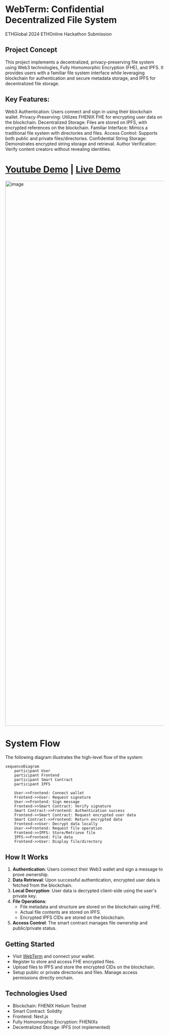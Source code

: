 # WebTerm: Confidential Decentralized File System

ETHGlobal 2024 ETHOnline Hackathon Submission

## Project Concept

This project implements a decentralized, privacy-preserving file system using Web3 technologies, Fully Homomorphic Encryption (FHE), and IPFS. It provides users with a familiar file system interface while leveraging blockchain for authentication and secure metadata storage, and IPFS for decentralized file storage.

## Key Features:

Web3 Authentication: Users connect and sign in using their blockchain wallet.
Privacy-Preserving: Utilizes FHENIX FHE for encrypting user data on the blockchain.
Decentralized Storage: Files are stored on IPFS, with encrypted references on the blockchain.
Familiar Interface: Mimics a traditional file system with directories and files.
Access Control: Supports both public and private files/directories.
Confidential String Storage: Demonstrates encrypted string storage and retrieval.
Author Verification: Verify content creators without revealing identities.

# [Youtube Demo](https://www.youtube.com/watch?v=v-gEywUzMeE) | [Live Demo](https://webterm.app)

<img width="1728" alt="image" src="https://github.com/user-attachments/assets/83cbd4c0-9a87-4c3a-9afd-8542e08a5962">





# System Flow

The following diagram illustrates the high-level flow of the system:

```mermaid
sequenceDiagram
    participant User
    participant Frontend
    participant Smart Contract
    participant IPFS

    User->>Frontend: Connect wallet
    Frontend->>User: Request signature
    User->>Frontend: Sign message
    Frontend->>Smart Contract: Verify signature
    Smart Contract->>Frontend: Authentication success
    Frontend->>Smart Contract: Request encrypted user data
    Smart Contract->>Frontend: Return encrypted data
    Frontend->>User: Decrypt data locally
    User->>Frontend: Request file operation
    Frontend->>IPFS: Store/Retrieve file
    IPFS->>Frontend: File data
    Frontend->>User: Display file/directory
```

## How It Works

1. **Authentication**: Users connect their Web3 wallet and sign a message to prove ownership.
2. **Data Retrieval**: Upon successful authentication, encrypted user data is fetched from the blockchain.
3. **Local Decryption**: User data is decrypted client-side using the user's private key.
4. **File Operations**:
   - File metadata and structure are stored on the blockchain using FHE.
   - Actual file contents are stored on IPFS.
   - Encrypted IPFS CIDs are stored on the blockchain.
5. **Access Control**: The smart contract manages file ownership and public/private status.

## Getting Started

- Visit [WebTerm](https://webterm.app) and connect your wallet.
- Register to store and access FHE encrypted files.
- Upload files to IPFS and store the encrypted CIDs on the blockchain.
- Setup public or private directories and files. Manage access permissions directly onchain.

## Technologies Used

- Blockchain: FHENIX Helium Testnet
- Smart Contract: Solidity
- Frontend: Next.js
- Fully Homomorphic Encryption: FHENIXs
- Decentralized Storage: IPFS (not implemented)
